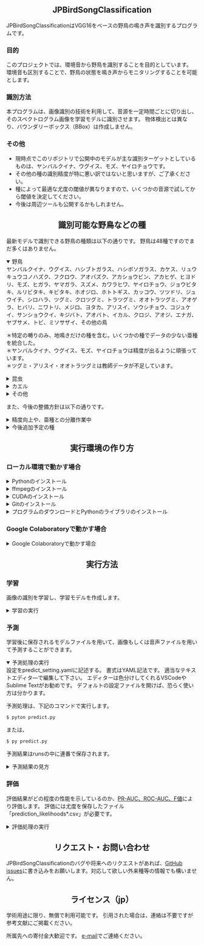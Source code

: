 ## <div align="center">JPBirdSongClassification</div>
JPBirdSongClassificationはVGG16をベースの野鳥の鳴き声を識別するプログラムです。

### 目的
このプロジェクトでは、環境音から野鳥を識別することを目的としています。
環境音も区別することで、野鳥の状態を鳴き声からモニタリングすることを可能とします。

### 識別方法
本プログラムは、画像識別の技術を利用して、音源を一定時間ごとに切り出し、そのスペクトログラム画像を学習モデルに識別させます。
物体検出とは異なり、バウンダリーボックス（BBox）は作成しません。

### その他
- 現時点でこのリポジトリで公開中のモデルが主な識別ターゲットとしているものは、ヤンバルクイナ、ウグイス、モズ、ヤイロチョウです。
- その他の種の識別精度が特に悪い訳ではないと思いますが、ご了承ください。
- 種によって最適な尤度の閾値が異なりますので、いくつかの音源で試してから閾値を決定してください。
- 今後は周辺ツールも公開するかもしれません。


## <div align="center">識別可能な野鳥などの種</div>
最新モデルで識別できる野鳥の種類は以下の通りです。
野鳥は48種ですのでまだ多くはありません。  

<details open>
<summary>野鳥</summary>
ヤンバルクイナ、ウグイス、ハシブトガラス、ハシボソガラス、カケス、リュウキュウコノハズク、フクロウ、アオバズク、アカショウビン、アカヒゲ、ヒヨドリ、モズ、ヒガラ、ヤマガラ、スズメ、カワラヒワ、ヤイロチョウ、ジョウビタキ、ルリビタキ、キビタキ、ホオジロ、ホトトギス、カッコウ、ツツドリ、ジュウイチ、シロハラ、ツグミ、クロツグミ、トラツグミ、オオトラツグミ、アオゲラ、ヒバリ、ニワトリ、メジロ、ヨタカ、アリスイ、ソウシチョウ、コジュケイ、サンショウクイ、キジバト、アオバト、イカル、クロジ、アオジ、エナガ、ヤブサメ、トビ、ミソサザイ、その他の鳥  
  
＊特定の囀りのみ、地鳴きだけの種を含む。いくつかの種でデータの少ない亜種を統合した。  
＊ヤンバルクイナ、ウグイス、モズ、ヤイロチョウは精度が出るように頑張っています。  
＊ツグミ・アリスイ・オオトラツグミは教師データが不足しています。  
</details>

<details>
<summary>昆虫</summary>
リュウキュウサワマツムシ、マダラコオロギ、ケラ、リュウキュウカネタタキ、タンボオカメコオロギ？、クチキコオロギ、エンマコオロギ、カマドコオロギ、ヤチスズ、タイワンウマオイ、タイワンクツワムシ、ネッタイシバスズ？、ヒメギス、キンヒバリ、オオシマゼミ、クロイワツクツク、ニイニイゼミ、クマゼミ、ヒグラシ、アブラゼミ、リュウキュウアブラゼミ、ヒメハルゼミ、ツクツクボウシ、その他沖縄の虫4種、その他の虫  
</details>

<details>
<summary>カエル</summary>
ニホンアマガエル、ヌマガエル、アオガエル系、カジカガエル、リュウキュウカジカガエル、イシカワガエル、その他のカエル  
</details>

<details>
<summary>その他</summary>
ニホンジカ、ネコ、オヒキコウモリ、アマミノクロウサギ、人の声、車の各種音、救急車、踏切、雨、風、小枝の折れる音、エアコンの室外機、小川、静寂、金属製の門扉、換気扇、航空機、テーピングの音、電子音、マイクノイズ、放電音、音楽  
  
＊音楽は2023-12-14モデルのみ  
＊アマミノクロウサギは教師データが不足しています。  
</details>


また、今後の整備方針は以下の通りです。

<details>
<summary>精度向上や、亜種との分離作業中</summary>
オオトラツグミ、アマミノクロウサギ  
サンショウクイ、リュウキュウサンショウクイ  
ツグミ、クロツグミ  
アオバズク  
トビ  
カワラヒワ  
クロジs・アオジs,c  
カッコウ  
アリスイ  
アカヒゲ、リュウキュウキビタキ、ズアカアオバト、ルリカケス  
</details>


<details>
<summary>今後追加予定の種</summary>
ムクドリ、セキレイ類  
シジュウカラ、オオルリ、センダイムシクイ、イカルチドリ、カシラダカ、コゲラ、オオアカゲラ  
ガビチョウ  
ツバメ類  
バン、オオバン、ヒクイナ、カイツブリ、ヒドリガモ、カルガモ、マガモ、コガモ、オナガガモ、カワセミ  
オオヨシキリ、セッカ  
サシバ、ノグチゲラ、リュウキュウオオコノハズク、カラスバト、シロガシラ  
</details>





## <div align="center">実行環境の作り方</div>
### ローカル環境で動かす場合
<details>
<summary>Pythonのインストール</summary>
https://www.python.org/  
からPython Python 3.10をインストールします。
（TensorflowはPython 3.10で動く。ただし、3.11以上は未対応なので注意。）
just meモードが良いでしょう。
</details>
  

<details>
<summary>ffmpegのインストール</summary>
下記の記事を参考に、ffmpegをインストールしてください。
なお、Ubutntuではaptコマンドでインストール可能です。  

参考記事：  
https://torisky.com/ffmpeg%E3%81%AE%E3%83%80%E3%82%A6%E3%83%B3%E3%83%AD%E3%83%BC%E3%83%89%E3%81%A8%E4%BD%BF%E3%81%84%E6%96%B9%EF%BC%882021%E5%B9%B41%E6%9C%88%EF%BC%89/
</details>


<details>
<summary>CUDAのインストール</summary>
NVIDIA社製のGPUを搭載したマシンでは、GPUを学習と予測に利用可能です。
計算にGPUを利用するには、CUDA toolkitと、cuDNNが必要です。
下記の記事を参考に、CUDA toolkitとcuDNNをインストールしてください。
（注意：たまに、CUDAに対応していないGPUボードがあります）  

参考記事：  
https://qiita.com/8128/items/2e884998cd1193f73e2f

なお、インストールできるバージョンにはtensorflowにより制限ががあります。
TensorFlow公式ページのGPU対応に関するソフトウェア要件に合致するバージョンを選択してください。
WindowsでGPUを使うには、Tensorflow 2.10までとなります。
（Windows上でWSLを使ってUbuntuを動かして、その上で最新のTensorflowを使うこともできますが、動作速度が遅いのでお勧めできません）  

TensorFlowのソフトウェア要件：  
https://www.tensorflow.org/install/gpu?hl=ja
</details>


<details>
<summary>Gitのインストール</summary>
Gitはバージョン管理ツールの一種です。下記のサイトからダウンロードして、インストールしてください。
基本的に設定はいじらなくても大丈夫です。

https://git-scm.com/
</details>


<details>
<summary>プログラムのダウンロードとPythonのライブラリのインストール</summary>
GitHubのCodeボタンから選べる「Download ZIP」でもプログラムをダウンロードはできますが、モデルファイルが入っていません。
モデルファイルのサイズが大きく、LFSという別の管理になっているためです。
下記のコマンドで、完全なダウンロード～Pythonへのライブラリのインストールができます。

```bash
$ git clone https://github.com/KatsuhiroMorishita/JPBirdSongClassification.git
$ cd JPBirdSongClassification
$ pip install -r requirements.txt  
```

ただし、Pythonにパスが通っていない場合は、下記のように実行せねばなりません。
```bash 
$ py -m pip install -r requirements.txt  
```

なお、requirements.txtにはPythonに必要なライブラリが記載されています。このファイル内にはtensorflowのバージョンを2.10を指定していますが、これは素のWindows用の設定です。WindowsでもWSLを使って動かす場合や、UbuntuやMacOS上で動かす場合はこの制限を外しても大丈夫です。ただし、GPUを使う場合は、インストールするtensorflowのバージョンとCUDAのバージョンに整合性が必要ですのでご注意ください。  
</details>



### Google Colaboratoryで動かす場合
<details>
<summary>Google Colaboratoryで動かす場合</summary>
Googleアカウントをお持ちであれば、Google Colaboratoryで動かすことも可能です。
Googleアカウントにログインした状態でColaboratoryの新規ノートブックを作成してください。

参考：  
https://atmarkit.itmedia.co.jp/ait/articles/1812/10/news145.html

ノートブックを作成した後、セルに以下のコマンドを入力して実行します。
これでColaboratory上のカレントディレクトリにプログラムがダウンロードされます。
```bash
$ !git clone https://github.com/KatsuhiroMorishita/JPBirdSongClassification.git
```

後はローカルと同様に実行できます。
ただし、コマンドの先頭にエクスクラメーション・マーク「!」が必要です。

</details>


## <div align="center">実行方法</div>
### 学習
画像の識別を学習し、学習モデルを作成します。

<details>
<summary>学習の実行</summary>
設定をtrain_setting.yamlに記述する。
記法は予測の設定と同様です。  

学習処理は、下記のコマンドで実行します。  
```bash
$ pyton train.py  
```

または、  
```bash
$ py train.py  
```

学習結果は./run/train\*として連番で保存されます。
</details>

### 予測
学習後に保存されるモデルファイルを用いて、画像もしくは音声ファイルを用いて予測することができます。

<details open>
<summary>予測処理の実行</summary>
設定をpredict_setting.yamlに記述する。
書式はYAML記法です。
適当なテキストエディタ―で編集して下さい。
エディターは色分けしてくれるVSCodeやSublime Textがお勧めです。
デフォルトの設定ファイルを開けば、恐らく使い方は分かります。

予測処理は、下記のコマンドで実行します。  
```bash
$ pyton predict.py  
```

または、  
```bash
$ py predict.py  
```

予測結果はrunsの中に連番で保存されます。
</details>


<details>
<summary>予測結果の見方</summary>
予測結果は、2つのファイルに分けて保存されます。
「prediction_likelihoods*.csv」は一定時間ごとの尤度を記録しており、もう1つの「prediction_result*.csv」は一定時間ごとの識別結果を記録しています。
「prediction_result*.csv」の識別結果は、設定ファイルで指定した尤度以上の種の名前が記載されています。
Excelで開くと、左から音源のパス、切り出し開始時間\[秒\]、切り出し幅\[秒\]、尤度もしくは種名、の順で並んでいます。


表 「prediction_likelihoods\*.csv」の例

| fname |   s  |  w   | class0 | class1 |
| ----  | ---- | ---- | ----   |   ---- |
|  ファイルのパス1  |  0  |  5  | 0.1 | 0.5 |
|  ファイルのパス2  |  5  |  5  | 0.2 | 0.3 |
|  ファイルのパス3  | 10  |  5  | 0.7 | 0.1 |

表 「prediction_result\*.csv」の例

| fname |   s  |  w   | class0 | class1 |
| ----  | ---- | ---- | ----   |   ---- |
|  ファイルのパス1  |  0  |  5  | ND     |        |
|  ファイルのパス2  |  5  |  5  | uguisu |        |
|  ファイルのパス3  | 10  |  5  | uguisu | karasu |

</details>



### 評価
評価結果がどの程度の性能を示しているのか、[PR-AUC、ROC-AUC、F値](https://tech.ledge.co.jp/entry/metrics)により評価します。
評価には尤度を保存したファイル「prediction_likelihoods\*.csv」が必要です。

<details>
<summary>評価処理の実行</summary>
設定をevaluate_setting.yamlに記述する。
記法は予測の設定と同様です。


学習処理は、下記のコマンドで実行します。  
```bash
$ pyton evaluate.py  
```

または、  
```bash
$ py evaluate.py  
```

処理結果は./runs/evaluate\*に保存されます。

</details>

</details>


## <div align="center">リクエスト・お問い合わせ</div>
JPBirdSongClassificationのバグや将来へのリクエストがあれば、[GitHub issues](https://github.com/KatsuhiroMorishita/JPBirdSongClassification/issues)に書き込みをお願いします。対応して欲しい外来種等の情報でも構いません。  


## <div align="center">ライセンス（jp）</div>
学術用途に限り、無償で利用可能です。
引用された場合は、連絡は不要ですが参考文献にご掲載ください。

所属先への寄付金大歓迎です。
[e-mail](morimori.ynct@gmail.com)でご連絡ください。